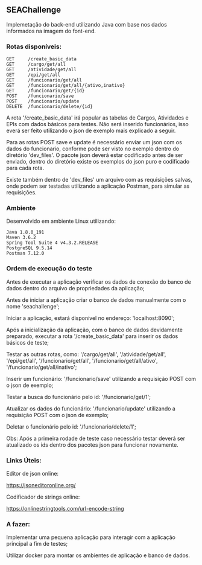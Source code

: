 ## SEAChallenge

Implemetação do back-end utilizando Java com base nos dados informados na imagem do font-end.

### Rotas disponíveis:

```
GET     /create_basic_data
GET     /cargo/get/all
GET     /atividade/get/all
GET     /epi/get/all
GET     /funcionario/get/all
GET     /funcionario/get/all/{ativo,inativo}
GET     /funcionario/get/{id}
POST    /funcionario/save
POST    /funcionario/update
DELETE  /funcionario/delete/{id}
```

A rota '/create_basic_data' irá popular as tabelas de Cargos, Atividades e EPIs com dados básicos para testes. Não será inserido funcionários, isso everá ser feito utilizando o json de exemplo mais explicado a seguir.

Para as rotas POST save e update é necessário enviar um json com os dados do funcionario, conforme pode ser visto no exemplo dentro do diretório 'dev_files'.
O pacote json deverá estar codificado antes de ser enviado, dentro do diretório existe os exemplos do json puro e codificado para cada rota.

Existe também dentro de 'dev_files' um arquivo com as requisições salvas, onde podem ser testadas utilizando a aplicação Postman, para simular as requisições.

### Ambiente

Desenvolvido em ambiente Linux utilizando:

```
Java 1.8.0_191
Maven 3.6.2
Spring Tool Suite 4 v4.3.2.RELEASE
PostgreSQL 9.5.14
Postman 7.12.0
```

### Ordem de execução do teste

Antes de executar a aplicação verificar os dados de conexão do banco de dados dentro do arquivo de propriedades da aplicação;

Antes de iniciar a aplicação criar o banco de dados manualmente com o nome 'seachallenge';

Iniciar a aplicação, estará disponível no endereço: 'localhost:8090';

Após a inicialização da aplicação, com o banco de dados devidamente preparado, executar a rota '/create_basic_data' para inserir os dados básicos de teste;

Testar as outras rotas, como: '/cargo/get/all', '/atividade/get/all', '/epi/get/all', '/funcionario/get/all', '/funcionario/get/all/ativo', '/funcionario/get/all/inativo';

Inserir um funcionário: '/funcionario/save' utilizando a requisição POST com o json de exemplo;

Testar a busca do funcionário pelo id: '/funcionario/get/1';

Atualizar os dados do funcionário: '/funcionario/update' utilizando a requisição POST com o json de exemplo;

Deletar o funcionário pelo id: '/funcionario/delete/1';

Obs: Após a primeira rodade de teste caso necessário testar deverá ser atualizado os ids dentro dos pacotes json para funcionar novamente.

### Links Úteis:

Editor de json online:

https://jsoneditoronline.org/

Codificador de strings online:

https://onlinestringtools.com/url-encode-string

### A fazer:

Implementar uma pequena aplicação para interagir com a aplicação principal a fim de testes;

Utilizar docker para montar os ambientes de aplicação e banco de dados.
